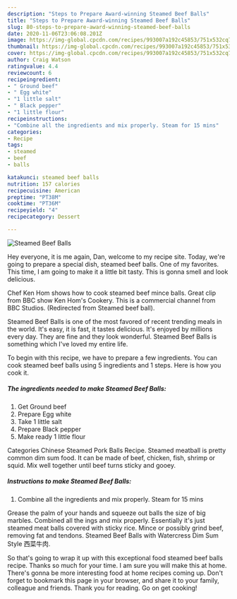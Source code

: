 ```yaml
---
description: "Steps to Prepare Award-winning Steamed Beef Balls"
title: "Steps to Prepare Award-winning Steamed Beef Balls"
slug: 80-steps-to-prepare-award-winning-steamed-beef-balls
date: 2020-11-06T23:06:08.201Z
image: https://img-global.cpcdn.com/recipes/993007a192c45853/751x532cq70/steamed-beef-balls-recipe-main-photo.jpg
thumbnail: https://img-global.cpcdn.com/recipes/993007a192c45853/751x532cq70/steamed-beef-balls-recipe-main-photo.jpg
cover: https://img-global.cpcdn.com/recipes/993007a192c45853/751x532cq70/steamed-beef-balls-recipe-main-photo.jpg
author: Craig Watson
ratingvalue: 4.4
reviewcount: 6
recipeingredient:
- " Ground beef"
- " Egg white"
- "1 little salt"
- " Black pepper"
- "1 little flour"
recipeinstructions:
- "Combine all the ingredients and mix properly. Steam for 15 mins"
categories:
- Recipe
tags:
- steamed
- beef
- balls

katakunci: steamed beef balls 
nutrition: 157 calories
recipecuisine: American
preptime: "PT38M"
cooktime: "PT36M"
recipeyield: "4"
recipecategory: Dessert

---
```



![Steamed Beef Balls](https://img-global.cpcdn.com/recipes/993007a192c45853/751x532cq70/steamed-beef-balls-recipe-main-photo.jpg)

Hey everyone, it is me again, Dan, welcome to my recipe site. Today, we're going to prepare a special dish, steamed beef balls. One of my favorites. This time, I am going to make it a little bit tasty. This is gonna smell and look delicious.

Chef Ken Hom shows how to cook steamed beef mince balls. Great clip from BBC show Ken Hom&#39;s Cookery. This is a commercial channel from BBC Studios. (Redirected from Steamed beef ball).

Steamed Beef Balls is one of the most favored of recent trending meals in the world. It's easy, it is fast, it tastes delicious. It's enjoyed by millions every day. They are fine and they look wonderful. Steamed Beef Balls is something which I've loved my entire life.


To begin with this recipe, we have to prepare a few ingredients. You can cook steamed beef balls using 5 ingredients and 1 steps. Here is how you cook it.

<!--inarticleads1-->

##### The ingredients needed to make Steamed Beef Balls:

1. Get  Ground beef
1. Prepare  Egg white
1. Take 1 little salt
1. Prepare  Black pepper
1. Make ready 1 little flour


Categories Chinese Steamed Pork Balls Recipe. Steamed meatball is pretty common dim sum food. It can be made of beef, chicken, fish, shrimp or squid. Mix well together until beef turns sticky and gooey. 

<!--inarticleads2-->

##### Instructions to make Steamed Beef Balls:

1. Combine all the ingredients and mix properly. Steam for 15 mins


Grease the palm of your hands and squeeze out balls the size of big marbles. Combined all the ings and mix properly. Essentially it&#39;s just steamed meat balls covered with sticky rice. Mince or possibly grind beef, removing fat and tendons. Steamed Beef Balls with Watercress Dim Sum Style 西菜牛肉. 

So that's going to wrap it up with this exceptional food steamed beef balls recipe. Thanks so much for your time. I am sure you will make this at home. There's gonna be more interesting food at home recipes coming up. Don't forget to bookmark this page in your browser, and share it to your family, colleague and friends. Thank you for reading. Go on get cooking!

